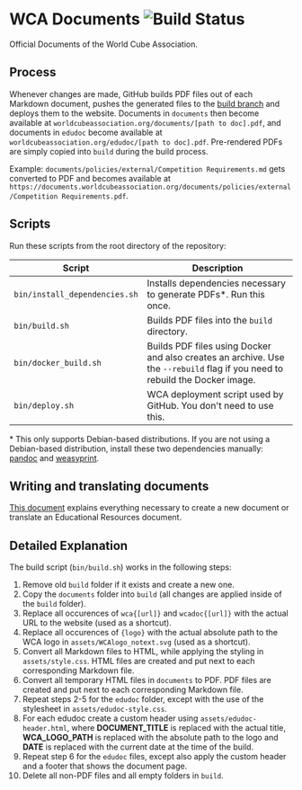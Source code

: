 # WCA Documents ![Build Status](https://github.com/thewca/wca-documents/actions/workflows/deploy.yml/badge.svg)

Official Documents of the World Cube Association.

## Process

Whenever changes are made, GitHub builds PDF files out of each Markdown document, pushes the generated files to the [build branch](https://github.com/thewca/wca-documents/tree/build) and deploys them to the website. Documents in `documents` then become available at `worldcubeassociation.org/documents/[path to doc].pdf`, and documents in `edudoc` become available at `worldcubeassociation.org/edudoc/[path to doc].pdf`. Pre-rendered PDFs are simply copied into `build` during the build process.

Example: `documents/policies/external/Competition Requirements.md` gets converted to PDF and becomes available at `https://documents.worldcubeassociation.org/documents/policies/external/Competition Requirements.pdf`.

## Scripts

Run these scripts from the root directory of the repository:

| Script | Description |
| ------ | ----------- |
| `bin/install_dependencies.sh` | Installs dependencies necessary to generate PDFs*. Run this once. |
| `bin/build.sh` | Builds PDF files into the `build` directory. |
| `bin/docker_build.sh` | Builds PDF files using Docker and also creates an archive. Use the `--rebuild` flag if you need to rebuild the Docker image. |
| `bin/deploy.sh` | WCA deployment script used by GitHub. You don't need to use this. |

\* This only supports Debian-based distributions. If you are not using a Debian-based distribution, install these two dependencies manually: [pandoc](https://www.pandoc.org) and [weasyprint](https://doc.courtbouillon.org/weasyprint/stable).

## Writing and translating documents

[This document](https://github.com/thewca/wca-documents/blob/master/documents-guide.md) explains everything necessary to create a new document or translate an Educational Resources document.

## Detailed Explanation

The build script (`bin/build.sh`) works in the following steps:

1. Remove old `build` folder if it exists and create a new one.
2. Copy the `documents` folder into `build` (all changes are applied inside of the `build` folder).
3. Replace all occurences of `wca{[url]}` and `wcadoc{[url]}` with the actual URL to the website (used as a shortcut).
4. Replace all occurences of `{logo}` with the actual absolute path to the WCA logo in `assets/WCAlogo_notext.svg` (used as a shortcut).
5. Convert all Markdown files to HTML, while applying the styling in `assets/style.css`. HTML files are created and put next to each corresponding Markdown file.
6. Convert all temporary HTML files in `documents` to PDF. PDF files are created and put next to each corresponding Markdown file.
7. Repeat steps 2-5 for the `edudoc` folder, except with the use of the stylesheet in `assets/edudoc-style.css`.
8. For each edudoc create a custom header using `assets/edudoc-header.html`, where **DOCUMENT_TITLE** is replaced with the actual title, **WCA_LOGO_PATH** is replaced with the absolute path to the logo and **DATE** is replaced with the current date at the time of the build.
9. Repeat step 6 for the `edudoc` files, except also apply the custom header and a footer that shows the document page.
10. Delete all non-PDF files and all empty folders in `build`.
